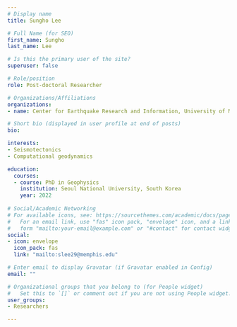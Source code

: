 ```yaml
---
# Display name
title: Sungho Lee

# Full Name (for SEO)
first_name: Sungho
last_name: Lee

# Is this the primary user of the site?
superuser: false

# Role/position
role: Post-doctoral Researcher

# Organizations/Affiliations
organizations:
- name: Center for Earthquake Research and Information, University of Memphis

# Short bio (displayed in user profile at end of posts)
bio: 

interests:
- Seismotectonics
- Computational geodynamics

education:
  courses:
  - course: PhD in Geophysics
    institution: Seoul National University, South Korea
    year: 2022
  
# Social/Academic Networking
# For available icons, see: https://sourcethemes.com/academic/docs/page-builder/#icons
#   For an email link, use "fas" icon pack, "envelope" icon, and a link in the
#   form "mailto:your-email@example.com" or "#contact" for contact widget.
social:
- icon: envelope
  icon_pack: fas
  link: "mailto:slee29@memphis.edu" 

# Enter email to display Gravatar (if Gravatar enabled in Config)
email: ""

# Organizational groups that you belong to (for People widget)
#   Set this to `[]` or comment out if you are not using People widget.
user_groups:
- Researchers

---
```

